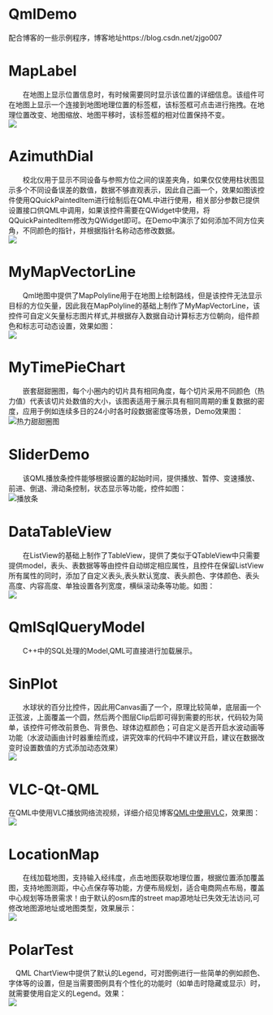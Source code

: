 # QmlDemo
配合博客的一些示例程序，博客地址https://blog.csdn.net/zjgo007

# MapLabel
　　在地图上显示位置信息时，有时候需要同时显示该位置的详细信息。该组件可在地图上显示一个连接到地图地理位置的标签框，该标签框可点击进行拖拽。在地理位置改变、地图缩放、地图平移时，该标签框的相对位置保持不变。</br>
![](https://img-blog.csdnimg.cn/cb29a6b54e974bb3852cfb974db7cf1a.gif)

# AzimuthDial
　　校北仪用于显示不同设备与参照方位之间的误差夹角，如果仅仅使用柱状图显示多个不同设备误差的数值，数据不够直观表示，因此自己画一个，效果如图该控件使用QQuickPaintedItem进行绘制后在QML中进行使用，相关部分参数已提供设置接口供QML中调用，如果该控件需要在QWidget中使用，将QQuickPaintedItem修改为QWidget即可。在Demo中演示了如何添加不同方位夹角，不同颜色的指针，并根据指针名称动态修改数据。</br>
![](https://img-blog.csdnimg.cn/89a639ed26f04fe4886ba466c9371036.gif)

# MyMapVectorLine
 　　Qml地图中提供了MapPolyline用于在地图上绘制路线，但是该控件无法显示目标的方位矢量，因此我在MapPolyline的基础上制作了MyMapVectorLine，该控件可自定义矢量标志图片样式,并根据存入数据自动计算标志方位朝向，组件颜色和标志可动态设置，效果如图：</br>
![](https://img-blog.csdnimg.cn/609682e0c80c40f8b852345bcd2d1690.gif)

# MyTimePieChart
　　嵌套甜甜圈图，每个小圈内的切片具有相同角度，每个切片采用不同颜色（热力值）代表该切片处数值的大小，该图表适用于展示具有相同周期的重复数据的密度，应用于例如连续多日的24小时各时段数据密度等场景，Demo效果图：</br>
![热力甜甜圈图](https://img-blog.csdnimg.cn/3ab837a34e1441da88414ff766e1686e.gif)

# SliderDemo
　　该QML播放条控件能够根据设置的起始时间，提供播放、暂停、变速播放、前进、倒退、滑动条控制，状态显示等功能，控件如图：</br>
![播放条](https://img-blog.csdnimg.cn/20210613160952733.png)

# DataTableView
　　在ListView的基础上制作了TableView，提供了类似于QTableView中只需要提供model，表头、表数据等等由控件自动绑定相应属性，且控件在保留ListView所有属性的同时，添加了自定义表头,表头默认宽度、表头颜色、字体颜色、表头高度、内容高度、单独设置各列宽度，横纵滚动条等功能。如图：</br>
![](https://img-blog.csdnimg.cn/20210113153402329.png)

# QmlSqlQueryModel
　　C++中的SQL处理的Model,QML可直接进行加载展示。

# SinPlot
　　水球状的百分比控件，因此用Canvas画了一个，原理比较简单，底层画一个正弦波，上面覆盖一个圆，然后两个图层Clip后即可得到需要的形状，代码较为简单，该控件可修改前景色、背景色、球体边框颜色；可自定义是否开启水波动画等功能（水波动画由计时器重绘而成，讲究效率的代码中不建议开启，建议在数据改变时设置数值的方式添加动态效果）</br>
![](https://img-blog.csdnimg.cn/20200803170601827.gif)

# VLC-Qt-QML
在QML中使用VLC播放网络流视频，详细介绍见博客[QML中使用VLC](https://blog.csdn.net/zjgo007/article/details/107534075?spm=1001.2014.3001.5501)，效果图：</br>
![](https://img-blog.csdnimg.cn/20200723130014344.gif)

# LocationMap
　　在线加载地图，支持输入经纬度，点击地图获取地理位置，根据位置添加覆盖图，支持地图测距，中心点保存等功能，方便布局规划，适合电商网点布局，覆盖中心规划等场景需求！由于默认的osm库的street map源地址已失效无法访问,可修改地图源地址或地图类型，效果展示：</br>
![](https://img-blog.csdnimg.cn/20200706231351292.gif)

# PolarTest
　QML ChartView中提供了默认的Legend，可对图例进行一些简单的例如颜色、字体等的设置，但是当需要图例具有个性化的功能时（如单击时隐藏或显示）时，就需要使用自定义的Legend。效果：</br>
![](https://img-blog.csdnimg.cn/20200404131934916.gif#pic_center)

